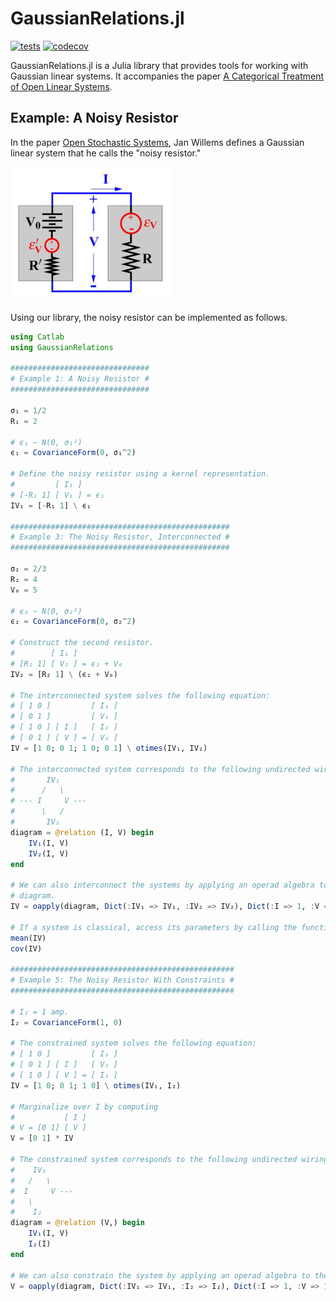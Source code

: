 # GaussianRelations.jl

[![tests](https://github.com/samuelsonric/GaussianRelations.jl/actions/workflows/tests.yml/badge.svg)](https://github.com/samuelsonric/GaussianRelations.jl/actions/workflows/tests.yml?query=workflow%3Atests)
[![codecov](https://codecov.io/gh/samuelsonric/GaussianRelations.jl/graph/badge.svg?token=pVcto1pdzK)](https://codecov.io/gh/samuelsonric/GaussianRelations.jl)

GaussianRelations.jl is a Julia library that provides tools for working with Gaussian linear systems. It accompanies the paper [A Categorical Treatment of Open Linear Systems](https://arxiv.org/abs/2403.03934).

## Example: A Noisy Resistor

In the paper [Open Stochastic Systems](https://ieeexplore.ieee.org/abstract/document/6255764), Jan Willems defines a Gaussian linear system that he calls the "noisy resistor."

<img src="resistor.png" width="259" height="215">

Using our library, the noisy resistor can be implemented as follows.

```julia
using Catlab
using GaussianRelations

###############################
# Example 1: A Noisy Resistor #
###############################

σ₁ = 1/2
R₁ = 2

# ϵ₁ ~ N(0, σ₁²)
ϵ₁ = CovarianceForm(0, σ₁^2)

# Define the noisy resistor using a kernel representation.
#         [ I₁ ]
# [-R₁ 1] [ V₁ ] = ϵ₁
IV₁ = [-R₁ 1] \ ϵ₁

#################################################
# Example 3: The Noisy Resistor, Interconnected #
#################################################

σ₂ = 2/3
R₂ = 4
V₀ = 5

# ϵ₂ ~ N(0, σ₂²)
ϵ₂ = CovarianceForm(0, σ₂^2)

# Construct the second resistor.
#        [ I₁ ]
# [R₂ 1] [ V₂ ] = ϵ₂ + V₀
IV₂ = [R₂ 1] \ (ϵ₂ + V₀)

# The interconnected system solves the following equation:
# [ 1 0 ]         [ I₁ ]
# [ 0 1 ]         [ V₁ ]
# [ 1 0 ] [ I ]   [ I₂ ]
# [ 0 1 ] [ V ] = [ V₂ ]
IV = [1 0; 0 1; 1 0; 0 1] \ otimes(IV₁, IV₂)

# The interconnected system corresponds to the following undirected wiring diagram.
#       IV₁
#      /   \
# --- I     V ---
#      \   /
#       IV₂
diagram = @relation (I, V) begin
    IV₁(I, V)
    IV₂(I, V)
end

# We can also interconnect the systems by applying an operad algebra to the preceding
# diagram.
IV = oapply(diagram, Dict(:IV₁ => IV₁, :IV₂ => IV₂), Dict(:I => 1, :V => 1))

# If a system is classical, access its parameters by calling the functions mean and cov.
mean(IV)
cov(IV)

##################################################
# Example 5: The Noisy Resistor With Constraints #
##################################################

# I₂ = 1 amp.
I₂ = CovarianceForm(1, 0)

# The constrained system solves the following equation:
# [ 1 0 ]         [ I₁ ]
# [ 0 1 ] [ I ]   [ V₁ ]
# [ 1 0 ] [ V ] = [ I₂ ]
IV = [1 0; 0 1; 1 0] \ otimes(IV₁, I₂)

# Marginalize over I by computing
#           [ I ]
# V = [0 1] [ V ]
V = [0 1] * IV

# The constrained system corresponds to the following undirected wiring diagram.
#    IV₁
#   /   \
#  I     V ---
#   \
#    I₂
diagram = @relation (V,) begin
    IV₁(I, V)
    I₂(I)
end

# We can also constrain the system by applying an operad algebra to the preceding diagram.
V = oapply(diagram, Dict(:IV₁ => IV₁, :I₂ => I₂), Dict(:I => 1, :V => 1))
```

